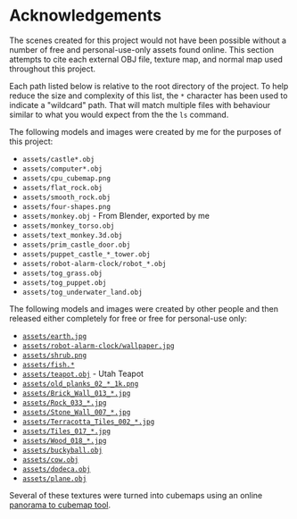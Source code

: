 # Acknowledgements

The scenes created for this project would not have been possible without a
number of free and personal-use-only assets found online. This section attempts
to cite each external OBJ file, texture map, and normal map used throughout this
project.

Each path listed below is relative to the root directory of the project. To help
reduce the size and complexity of this list, the `*` character has been used to
indicate a "wildcard" path. That will match multiple files with behaviour
similar to what you would expect from the the `ls` command.

The following models and images were created by me for the purposes of this
project:

* `assets/castle*.obj`
* `assets/computer*.obj`
* `assets/cpu_cubemap.png`
* `assets/flat_rock.obj`
* `assets/smooth_rock.obj`
* `assets/four-shapes.png`
* `assets/monkey.obj` - From Blender, exported by me
* `assets/monkey_torso.obj`
* `assets/text_monkey.3d.obj`
* `assets/prim_castle_door.obj`
* `assets/puppet_castle_*_tower.obj`
* `assets/robot-alarm-clock/robot_*.obj`
* `assets/tog_grass.obj`
* `assets/tog_puppet.obj`
* `assets/tog_underwater_land.obj`

The following models and images were created by other people and then released
either completely for free or free for personal-use only:

* [`assets/earth.jpg`](https://www.solarsystemscope.com/textures/)
* [`assets/robot-alarm-clock/wallpaper.jpg`](http://www.plaintextures.com/singletexture.php?urlcode=nbaF6PB5BbcUMgKORS9B1OnN8299hiDam7R%2BKP%2BfRLYcHo83mqyXwu5fqH0P%2Bo7rfGHVi08m0CQu8uO207VC6Q%3D%3D)
* [`assets/shrub.png`](https://freestocktextures.com/texture/shrub-nature-evergreen,810.html)
* [`assets/fish.*`](https://free3d.com/3d-model/3d-fish-model-low-poly-63627.html)
* [`assets/teapot.obj`](https://graphics.stanford.edu/courses/cs148-10-summer/as3/as3.html) - Utah Teapot
* [`assets/old_planks_02_*_1k.png`](https://texturehaven.com/tex/?c=wood&t=old_planks_02)
* [`assets/Brick_Wall_013_*.jpg`](https://3dtextures.me/2018/05/26/brick-wall-013/)
* [`assets/Rock_033_*.jpg`](https://3dtextures.me/2019/07/01/rock-033/)
* [`assets/Stone_Wall_007_*.jpg`](https://3dtextures.me/2018/03/18/stone-wall-007/)
* [`assets/Terracotta_Tiles_002_*.jpg`](https://3dtextures.me/2019/02/19/terracotta-bricks-001/)
* [`assets/Tiles_017_*.jpg`](https://3dtextures.me/2019/03/08/tiles-017/)
* [`assets/Wood_018_*.jpg`](https://3dtextures.me/2019/07/04/wood-018/)
* [`assets/buckyball.obj`](https://www.student.cs.uwaterloo.ca/~cs488/Spring2019/a4.html)
* [`assets/cow.obj`](https://www.student.cs.uwaterloo.ca/~cs488/Spring2019/a4.html)
* [`assets/dodeca.obj`](https://www.student.cs.uwaterloo.ca/~cs488/Spring2019/a4.html)
* [`assets/plane.obj`](https://www.student.cs.uwaterloo.ca/~cs488/Spring2019/a4.html)

Several of these textures were turned into cubemaps using an online
[panorama to cubemap tool](http://gonchar.me/panorama/).
